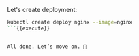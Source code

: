 Let's create deployment:

```bash
kubectl create deploy nginx --image=nginx
```{{execute}}


All done. Let’s move on. 💪
